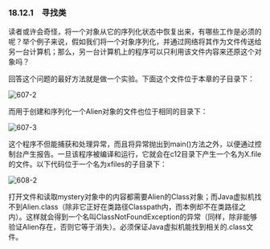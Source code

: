### 18.12.1　寻找类

读者或许会奇怪，将一个对象从它的序列化状态中恢复出来，有哪些工作是必须的呢？举个例子来说，假如我们将一个对象序列化，并通过网络将其作为文件传送给另一台计算机；那么，另一台计算机上的程序可以只利用该文件内容来还原这个对象吗？

回答这个问题的最好方法就是做一个实验。下面这个文件位于本章的子目录下：

![607-2](../Images/image03547.jpeg)

而用于创建和序列化一个Alien对象的文件也位于相同的目录下：

![607-3](../Images/image03548.jpeg)

这个程序不但能捕获和处理异常，而且将异常抛出到main()方法之外，以便通过控制台产生报告。一旦该程序被编译和运行，它就会在c12目录下产生一个名为X.file的文件。以下代码位于一个名为xfiles的子目录下：

![608-2](../Images/image03549.jpeg)

打开文件和读取mystery对象中的内容都需要Alien的Class对象；而Java虚拟机找不到Alien.class（除非它正好在类路径Classpath内，而本例却不在类路径之内）。这样就会得到一个名叫ClassNotFoundException的异常（同样，除非能够验证Alien存在，否则它等于消失）。必须保证Java虚拟机能找到相关的.class文件。